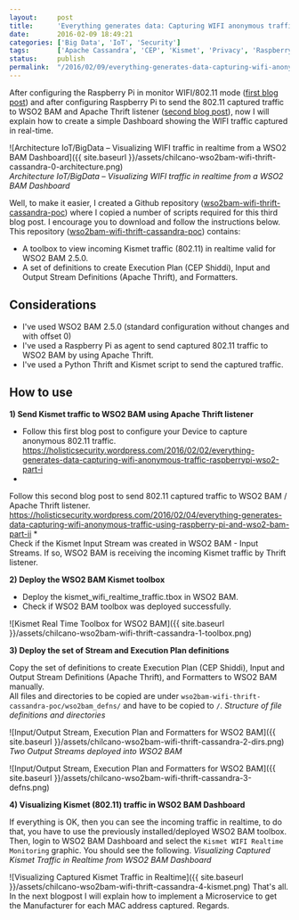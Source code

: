 ```yaml
---
layout:     post
title:      'Everything generates data: Capturing WIFI anonymous traffic using Raspberry Pi and WSO2 BAM (Part III)'
date:       2016-02-09 18:49:21
categories: ['Big Data', 'IoT', 'Security']
tags:       ['Apache Cassandra', 'CEP', 'Kismet', 'Privacy', 'Raspberry Pi']
status:     publish 
permalink:  "/2016/02/09/everything-generates-data-capturing-wifi-anonymous-traffic-raspberrypi-wso2-part-iii/"
---
```

After configuring the Raspberry Pi in monitor WIFI/802.11 mode ([first blog post](https://holisticsecurity.wordpress.com/2016/02/02/everything-generates-data-capturing-wifi-anonymous-traffic-raspberrypi-wso2-part-i)) and after configuring Raspberry Pi to send the 802.11 captured traffic to WSO2 BAM and Apache Thrift listener ([second blog post](https://holisticsecurity.wordpress.com/2016/02/04/everything-generates-data-capturing-wifi-anonymous-traffic-using-raspberry-pi-and-wso2-bam-part-ii)), now I will explain how to create a simple Dashboard showing the WIFI traffic captured in real-time.

![Architecture IoT/BigData – Visualizing WIFI traffic in realtime from a WSO2 BAM Dashboard]({{ site.baseurl }}/assets/chilcano-wso2bam-wifi-thrift-cassandra-0-architecture.png)  
 _Architecture IoT/BigData – Visualizing WIFI traffic in realtime from a WSO2 BAM Dashboard_

<!-- more -->

Well, to make it easier, I created a Github repository ([wso2bam-wifi-thrift-cassandra-poc](https://github.com/chilcano/wso2bam-wifi-thrift-cassandra-poc)) where I copied a number of scripts required for this third blog post. I encourage you to download and follow the instructions below.  
This repository ([wso2bam-wifi-thrift-cassandra-poc](https://github.com/chilcano/wso2bam-wifi-thrift-cassandra-poc)) contains:
  * A toolbox to view incoming Kismet traffic (802.11) in realtime valid for WSO2 BAM 2.5.0.
  * A set of definitions to create Execution Plan (CEP Shiddi), Input and Output Stream Definitions (Apache Thrift), and Formatters.

## Considerations
  * I've used WSO2 BAM 2.5.0 (standard configuration without changes and with offset 0)
  * I've used a Raspberry Pi as agent to send captured 802.11 traffic to WSO2 BAM by using Apache Thrift. 
  * I've used a Python Thrift and Kismet script to send the captured traffic. 

## How to use

**1) Send Kismet traffic to WSO2 BAM using Apache Thrift listener**

  * Follow this first blog post to configure your Device to capture anonymous 802.11 traffic.  
https://holisticsecurity.wordpress.com/2016/02/02/everything-generates-data-capturing-wifi-anonymous-traffic-raspberrypi-wso2-part-i
  *   
Follow this second blog post to send 802.11 captured traffic to WSO2 BAM / Apache Thrift listener.  
https://holisticsecurity.wordpress.com/2016/02/04/everything-generates-data-capturing-wifi-anonymous-traffic-using-raspberry-pi-and-wso2-bam-part-ii
  *   
Check if the Kismet Input Stream was created in WSO2 BAM - Input Streams. If so, WSO2 BAM is receiving the incoming Kismet traffic by Thrift listener.

**2) Deploy the WSO2 BAM Kismet toolbox**

  * Deploy the kismet_wifi_realtime_traffic.tbox in WSO2 BAM.
  * Check if WSO2 BAM toolbox was deployed successfully.

![Kismet Real Time Toolbox for WSO2 BAM]({{ site.baseurl }}/assets/chilcano-wso2bam-wifi-thrift-cassandra-1-toolbox.png)

**3) Deploy the set of Stream and Execution Plan definitions**

Copy the set of definitions to create Execution Plan (CEP Shiddi), Input and Output Stream Definitions (Apache Thrift), and Formatters to WSO2 BAM manually.  
All files and directories to be copied are under `wso2bam-wifi-thrift-cassandra-poc/wso2bam_defns/` and have to be copied to `/`.
_Structure of file definitions and directories_  

![Input/Output Stream, Execution Plan and Formatters for WSO2 BAM]({{ site.baseurl }}/assets/chilcano-wso2bam-wifi-thrift-cassandra-2-dirs.png)
_Two Output Streams deployed into WSO2 BAM_  

![Input/Output Stream, Execution Plan and Formatters for WSO2 BAM]({{ site.baseurl }}/assets/chilcano-wso2bam-wifi-thrift-cassandra-3-defns.png)

**4) Visualizing Kismet (802.11) traffic in WSO2 BAM Dashboard**

If everything is OK, then you can see the incoming traffic in realtime, to do that, you have to use the previously installed/deployed WSO2 BAM toolbox.  
Then, login to WSO2 BAM Dashboard and select the `Kismet WIFI Realtime Monitoring` graphic. You should see the following.
_Visualizing Captured Kismet Traffic in Realtime from WSO2 BAM Dashboard_  

![Visualizing Captured Kismet Traffic in Realtime]({{ site.baseurl }}/assets/chilcano-wso2bam-wifi-thrift-cassandra-4-kismet.png)
That's all.  
In the next blogpost I will explain how to implement a Microservice to get the Manufacturer for each MAC address captured.
Regards.
